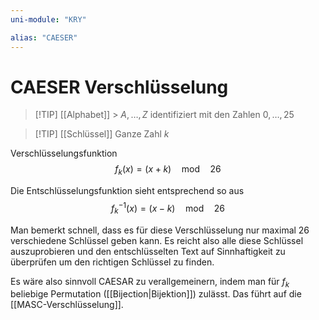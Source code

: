 ```yaml
---
uni-module: "KRY"

alias: "CAESER"
---
```


# CAESER Verschlüsselung

> [!TIP] [[Alphabet]] > $A,\dots, Z$ identifiziert mit den Zahlen $0,\dots,25$

> [!TIP] [[Schlüssel]]
> Ganze Zahl $k$

Verschlüsselungsfunktion
$$f_{k}(x)=(x+k)\quad \text{mod}\quad 26$$

Die Entschlüsselungsfunktion sieht entsprechend so aus
$$f^{-1}_{k}(x)=(x-k)\quad\text{mod}\quad 26$$

Man bemerkt schnell, dass es für diese Verschlüsselung nur maximal 26 verschiedene Schlüssel geben kann. Es reicht also alle diese Schlüssel auszuprobieren und den entschlüsselten Text auf Sinnhaftigkeit zu überprüfen um den richtigen Schlüssel zu finden.

Es wäre also sinnvoll CAESAR zu verallgemeinern, indem man für $f_{k}$ beliebige Permutation ([[Bijection|Bijektion]]) zulässt. Das führt auf die [[MASC-Verschlüsselung]].
